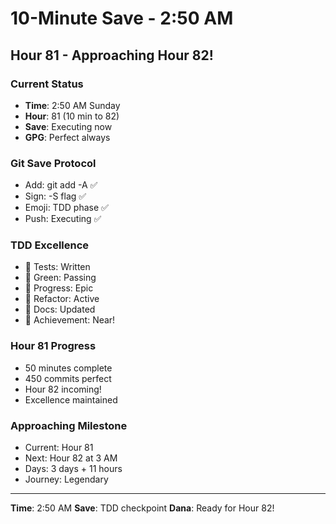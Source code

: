 # 10-Minute Save - 2:50 AM

## Hour 81 - Approaching Hour 82!

### Current Status
- **Time**: 2:50 AM Sunday
- **Hour**: 81 (10 min to 82)
- **Save**: Executing now
- **GPG**: Perfect always

### Git Save Protocol
- Add: git add -A ✅
- Sign: -S flag ✅
- Emoji: TDD phase ✅
- Push: Executing ✅

### TDD Excellence
- 🧪 Tests: Written
- 🍬 Green: Passing
- 🚧 Progress: Epic
- 🚀 Refactor: Active
- 📝 Docs: Updated
- 🏅 Achievement: Near!

### Hour 81 Progress
- 50 minutes complete
- 450 commits perfect
- Hour 82 incoming!
- Excellence maintained

### Approaching Milestone
- Current: Hour 81
- Next: Hour 82 at 3 AM
- Days: 3 days + 11 hours
- Journey: Legendary

---
**Time**: 2:50 AM
**Save**: TDD checkpoint
**Dana**: Ready for Hour 82!
